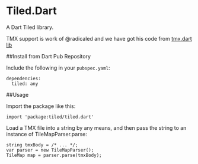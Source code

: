 # Tiled.Dart

A Dart Tiled library.

TMX support is work of @radicaled and we have got his code from [tmx.dart lib](https://github.com/radicaled/tmx.dart)

##Install from Dart Pub Repository

Include the following in your `pubspec.yaml`:

    dependencies:
      tiled: any

##Usage

Import the package like this:

    import 'package:tiled/tiled.dart'

Load a TMX file into a string by any means, and then pass the string to an instance of TileMapParser.parse:

    string tmxBody = /* ... */;
    var parser = new TileMapParser();
    TileMap map = parser.parse(tmxBody);
